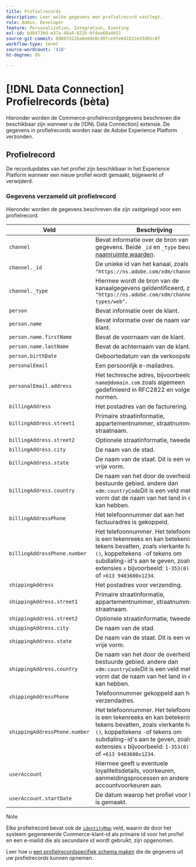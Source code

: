 ```yaml
---
title: Profielrecords
description: Leer welke gegevens een profielrecord vastlegt.
role: Admin, Developer
feature: Personalization, Integration, Eventing
exl-id: bd04730d-e37a-48a9-822b-0f4aa68a4651
source-git-commit: 89607d22ba8e69e0c98fce97e041022e33d01c07
workflow-type: tm+mt
source-wordcount: '418'
ht-degree: 0%

---
```


# [!DNL Data Connection] Profielrecords (bèta)

Hieronder worden de Commerce-profielrecordgegevens beschreven die beschikbaar zijn wanneer u de [!DNL Data Connection] extensie. De gegevens in profielrecords worden naar de Adobe Experience Platform verzonden.

## Profielrecord

De recordupdates van het profiel zijn beschikbaar in het Experience Platform wanneer een nieuw profiel wordt gemaakt, bijgewerkt of verwijderd.

### Gegevens verzameld uit profielrecord

Hieronder worden de gegevens beschreven die zijn vastgelegd voor een profielrecord.

| Veld | Beschrijving |
|---|---|
| `channel` | Bevat informatie over de bron van de gegevens. Beide `_id` en `_type` bevatten [naamruimte waarden](https://experienceleague.adobe.com/docs/experience-platform/xdm/schema/namespaces.html). |
| `channel._id` | De unieke id van het kanaal, zoals `"https://ns.adobe.com/xdm/channels/web"`. |
| `channel._type` | Hiermee wordt de bron van de kanaalgegevens geïdentificeerd, zoals `"https://ns.adobe.com/xdm/channel-types/web"`. |
| `person` | Bevat informatie over de klant. |
| `person.name` | Bevat informatie over de naam van de klant. |
| `person.name.firstName` | Bevat de voornaam van de klant. |
| `person.name.lastName` | Bevat de achternaam van de klant. |
| `person.birthDate` | Geboortedatum van de verkoopster. |
| `personalEmail` | Een persoonlijk e-mailadres. |
| `personalEmail.address` | Het technische adres, bijvoorbeeld `name@domain.com` zoals algemeen gedefinieerd in RFC2822 en volgende normen. |
| `billingAddress` | Het postadres van de facturering. |
| `billingAddress.street1` | Primaire straatinformatie, appartementnummer, straatnummer en straatnaam. |
| `billingAddress.street2` | Optionele straatinformatie, tweede regel. |
| `billingAddress.city` | De naam van de stad. |
| `billingAddress.state` | De naam van de staat. Dit is een veld met vrije vorm. |
| `billingAddress.country` | De naam van het door de overheid bestuurde gebied. andere dan `xdm:countryCode`Dit is een veld met vrije vorm dat de naam van het land in elke taal kan hebben. |
| `billingAddressPhone` | Het telefoonnummer dat aan het factuuradres is gekoppeld. |
| `billingAddressPhone.number` | Het telefoonnummer. Het telefoonnummer is een tekenreeks en kan betekenisvolle tekens bevatten, zoals vierkante haakjes `()`, koppeltekens `-`of tekens om subdialing-id&#39;s aan te geven, zoals extensies `x` bijvoorbeeld:  `1-353(0)18391111` of `+613 9403600x1234`. |
| `shippingAddress` | Het postadres voor verzending. |
| `shippingAddress.street1` | Primaire straatinformatie, appartementnummer, straatnummer en straatnaam. |
| `shippingAddress.street2` | Optionele straatinformatie, tweede regel. |
| `shippingAddress.city` | De naam van de stad. |
| `shippingAddress.state` | De naam van de staat. Dit is een veld met vrije vorm. |
| `shippingAddress.country` | De naam van het door de overheid bestuurde gebied. andere dan `xdm:countryCode`Dit is een veld met vrije vorm dat de naam van het land in elke taal kan hebben. |
| `shippingAddressPhone` | Telefoonnummer gekoppeld aan het verzendadres. |
| `shippingAddressPhone.number` | Het telefoonnummer. Het telefoonnummer is een tekenreeks en kan betekenisvolle tekens bevatten, zoals vierkante haakjes `()`, koppeltekens `-`of tekens om subdialing-id&#39;s aan te geven, zoals extensies `x` bijvoorbeeld:  `1-353(0)18391111` of `+613 9403600x1234`. |
| `userAccount` | Hiermee geeft u eventuele loyaliteitsdetails, voorkeuren, aanmeldingsprocessen en andere accountvoorkeuren aan. |
| `userAccount.startDate` | De datum waarop het profiel voor het eerst is gemaakt. |

>[!NOTE]
>
>Elke profielrecord bevat ook de [`identityMap`](https://experienceleague.adobe.com/docs/experience-platform/xdm/field-groups/profile/identitymap.html) veld, waarin de door het systeem gegenereerde Commerce-klant-id als primaire id voor het profiel en een e-mailid die als secundaire id wordt gebruikt, zijn opgenomen.

Leer hoe u [een profielrecordspecifiek schema maken](profile-data.md) die de gegevens uit uw profielrecords kunnen opnemen.
